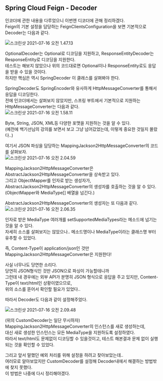 ## Spring Cloud Feign - Decoder

인코더에 관한 내용을 다루었으니 이번엔 디코더에 관해 정리하겠다.<br>
Feign의 기본 설정을 담당하는 FeignClientsConfiguration을 보면 기본적으로 Decoder는 다음과 같다.

![스크린샷 2021-07-16 오전 1.47.13](https://tva1.sinaimg.cn/large/008i3skNgy1gsi47z5ivuj30kd03awem.jpg)

OptionalDecoder는 Optional로 디코딩을 지원하고, ResponseEntityDecoder는 ResponseEntity로 디코딩을 지원한다.<br>
테스트는 해보지 않았으나 위의 코드대로면 Optional이나 ResponseEntity로도 응답을 받을 수 있을 것이다.<br>
하지만 핵심은 역시 SpringDecoder 이 클래스를 살펴봐야 한다.



SpringDecoder도 SpringEncoder와 유사하게 HttpMessageConverter를 통해서 응답을 디코딩한다.<br>
전에 인코더에서는 살펴보지 않았지만, 스프링 부트에서 기본적으로 지원하는 HttpMessageConverter는 다음과 같다.<br>
![스크린샷 2021-07-16 오전 1.58.11](https://tva1.sinaimg.cn/large/008i3skNgy1gsi4ih39dwj30nh0hgtad.jpg)



Byte, String, JSON, XML등 다양한 포맷을 지원하는 것을 알 수 있다.<br>
(예전에 백기선님의 강의를 보면서 보고 그냥 넘어갔었는데, 이렇게 중요한 것일지 몰랐다..)



여기서 JSON 파싱을 담당하는 MappingJackson2HttpMessageConverter의 코드를 살펴보자.<br>
![스크린샷 2021-07-16 오전 2.04.59](https://tva1.sinaimg.cn/large/008i3skNgy1gsi4pitoxmj30ph05g3zb.jpg)

MappingJackson2HttpMessageConverter은 AbstractJackson2HttpMessageConverter을 상속받고 있다.<br>
그리고 ObjectMapper를 인자로 받는 생성자가, AbstractJackson2HttpMessageConverter의 생성자를 호출하는 것을 알 수 있다.<br>
(ObjectMapper와 MediaType[] 배열을 넘긴다.)



AbstractJackson2HttpMessageConverter의 생성자는 또 다음과 같다.<br>
![스크린샷 2021-07-16 오전 2.06.35](https://tva1.sinaimg.cn/large/008i3skNgy1gsi4r6nbuqj30m202e74j.jpg)

인자로 받은 MediaType 여러개를 setSupportedMediaTypes라는 메소드에 넘기는 것을 알 수 있다.<br>
자세히 소스를 살펴보지는 않았으나.. 메소드명이나 MediaType이라는 클래스명 부터 유추할 수 있었다.

즉, Content-Type이 application/json인 것만 MappingJackson2HttpMessageConverter은 지원한다!


사실 너무나도 당연한 소리다.<br>
당연히 JSON형식인 것만 JSON으로 파싱이 가능할테니까<br>
그런데 내 경우에는 외부 API가 분명히 JSON 형식으로 응답을 주고 있지만, Content-Type이 text/html인 상황이였으므로,<br>
위의 소스를 뜯어서 확인할 필요가 있었다..

따라서 Decoder도 다음과 같이 설정해주었다.



![스크린샷 2021-07-16 오전 2.09.48](https://tva1.sinaimg.cn/large/008i3skNgy1gsi4uj4q8nj30mp04p74w.jpg)

(위의 CustomDecoder는 일단 무시하자)<br>
MappingJackson2HttpMessageConverter의 인스턴스를 새로 생성하는데,<br>
대신 새로 생성한 인스턴스는 모든 MediaType을 지원하도록 설정하였다.<br>
따라서 text/html도 문제없이 디코딩할 수 있을것이고, 테스트 해본결과 문제 없이 실행되는 것을 확인할 수 있었다.



그리고 앞서 말했던 예외 처리를 위해 설정을 하려고 찾아보았는데..<br>
여러모로 알아보았지만 CustomDecoder를 설정해 Decoder내에서 해결하는 방법밖에 찾지 못했다.<br>
이 방법은 나중에 다시 정리해야겠다.
